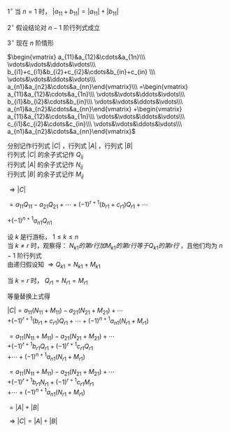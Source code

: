 $1^\circ$  当 $n=1$ 时， $|a_{11}+b_{11}|=|a_{11}|+|b_{11}|$  
  
$2^\circ$  假设结论对 $n-1$ 阶行列式成立  
  
$3^\circ$   现在 $n$ 阶情形  
  
$\begin{vmatrix}  
a_{11}&a_{12}&\cdots&a_{1n}\\\  
\vdots&\vdots&\ddots&\vdots\\\  
b_{i1}+c_{i1}&b_{i2}+c_{i2}&\cdots&b_{in}+c_{in}  
\\\  
\vdots&\vdots&\ddots&\vdots\\\  
a_{n1}&a_{n2}&\cdots&a_{nn}\end{vmatrix}\\\  
=\begin{vmatrix}  
a_{11}&a_{12}&\cdots&a_{1n}\\\  
\vdots&\vdots&\ddots&\vdots\\\  
b_{i1}&b_{i2}&\cdots&b_{in}\\\  
\vdots&\vdots&\ddots&\vdots\\\  
a_{n1}&a_{n2}&\cdots&a_{nn}\end{vmatrix}  
+\begin{vmatrix}  
a_{11}&a_{12}&\cdots&a_{1n}\\\  
\vdots&\vdots&\ddots&\vdots\\\  
c_{i1}&c_{i2}&\cdots&c_{in}\\\  
\vdots&\vdots&\ddots&\vdots\\\  
a_{n1}&a_{n2}&\cdots&a_{nn}\end{vmatrix}$  
  
分别记作行列式 $|C|$ ，行列式 $|A|$ ，行列式 $|B|$  
行列式 $|C|$ 的余子式记作 $Q_{ij}$  
行列式 $|A|$ 的余子式记作 $N_{ij}$  
行列式 $|B|$ 的余子式记作 $M_{ij}$  
  
$\Rightarrow|C|$  
  
$=a_{11}Q_{11}-a_{21}Q_{21}+\cdots+(-1)^{r+1}(b_{r1}+c_{r1})Q_{r1}+\cdots$  
  
$+(-1)^{n+1}a_{n1}Q_{n1}$  
  
设 $k$ 是行游标， $1\le k\le n$  
当 $k\neq r$ 时，观察得： $N_{k1}的第r行加M_{k1}的第r行等于Q_{k1}的第r行$ ，且他们均为 $n-1$ 阶行列式  
由递归假设知  $\Rightarrow Q_{k1}=N_{k1}+M_{k1}$  
  
当 $k=r$ 时， $Q_{r1}=N_{r1}=M_{r1}$  
  
等量替换上式得  
  
$|C|=a_{11}(N_{11}+M_{11})-a_{21}(N_{21}+M_{21})+\cdots$  
$+(-1)^{r+1}(b_{r1}+c_{r1})Q_{r1}+\cdots  
+(-1)^{n+1}a_{n1}(N_{r1}+M_{r1})$  
  
$=a_{11}(N_{11}+M_{11})-a_{21}(N_{21}+M_{21})+\cdots$  
$+(-1)^{r+1}b_{r1}Q_{r1}+(-1)^{r+1}c_{r1}Q_{r1}$  
$+\cdots+(-1)^{n+1}a_{n1}(N_{r1}+M_{r1})$  
  
$=a_{11}(N_{11}+M_{11})-a_{21}(N_{21}+M_{21})+\cdots$  
$+(-1)^{r+1}b_{r1}N_{r1}+(-1)^{r+1}c_{r1}M_{r1}$  
$+\cdots+(-1)^{n+1}a_{n1}(N_{r1}+M_{r1})$  
  
$=|A|+|B|$  
  
$\Rightarrow|C|=|A|+|B|$  
